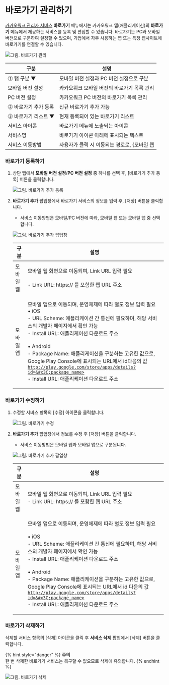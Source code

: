 # 바로가기 관리하기

[카카오워크 관리자 서비스](https://admin.kakaowork.com/) **바로가기** 메뉴에서는 카카오워크 앱(애플리케이션)의 **바로가기** 메뉴에서 제공하는 서비스를 등록 및 편집할 수 있습니다. 바로가기는 PC와 모바일 버전으로 구분하여 설정할 수 있으며, 기업에서 자주 사용하는 앱 또는 특정 웹사이트에 바로가기를 연결할 수 있습니다.

![그림. 바로가기 관리](https://s3-us-west-2.amazonaws.com/secure.notion-static.com/13ee9ebd-63c2-4297-ad56-04a360000c62/%EB%B0%94%EB%A1%9C%EA%B0%80%EA%B8%B0\_%EA%B4%80%EB%A6%AC.png)

| 구분             | 설명                         |
| -------------- | -------------------------- |
| ⓵ 탭 구분 ▼       | 모바일 버전 설정과 PC 버전 설정으로 구분   |
|      모바일 버전 설정 | 카카오워크 모바일 버전의 바로가기 목록 관리   |
|      PC 버전 설정  | 카카오워크 PC 버전의 바로가기 목록 관리    |
| ⓶ 바로가기 추가 등록   | 신규 바로가기 추가 가능              |
| ⓷ 바로가기 리스트 ▼   | 현재 등록되어 있는 바로가기 리스트        |
|      서비스 아이콘   | 바로가기 메뉴에 노출되는 아이콘          |
|      서비스명      | 바로가기 아이콘 아래에 표시되는 텍스트      |
|      서비스 이동방법  | 사용자가 클릭 시 이동되는 경로로, {모바일 웹 |

### 바로가기 등록하기

1.  상단 탭에서 **모바일 버전 설정**/**PC 버전 설정** 중 하나를 선택 후, \[바로가기 추가 등록] 버튼을 클릭합니다.

    ![그림. 바로가기 추가 등록](https://s3-us-west-2.amazonaws.com/secure.notion-static.com/ecef0764-8850-4570-852d-211f029b93bc/%EB%B0%94%EB%A1%9C%EA%B0%80%EA%B8%B0\_%EC%B6%94%EA%B0%80\_%EB%93%B1%EB%A1%9D.png)
2.  **바로가기 추가** 팝업창에서 바로가기 서비스의 정보를 입력 후, \[저장] 버튼을 클릭합니다.

    * 서비스 이동방법은 모바일/PC 버전에 따라, 모바일 웹 또는 모바일 앱 중 선택합니다.

    ![그림. 바로가기 추가 팝업창](https://s3-us-west-2.amazonaws.com/secure.notion-static.com/7c67ab04-ab90-46c9-966b-14411b1b29f4/%EB%B0%94%EB%A1%9C%EA%B0%80%EA%B8%B0\_%EC%B6%94%EA%B0%80\_\(1\).png)

    | 구분    | 설명                                                                                                                                                                                                                                                                                                                                                                  |
    | ----- | ------------------------------------------------------------------------------------------------------------------------------------------------------------------------------------------------------------------------------------------------------------------------------------------------------------------------------------------------------------------- |
    | 모바일 웹 | <p>모바일 웹 화면으로 이동되며, Link URL 입력 필요<br><br>- Link URL: https:// 를 포함한 웹 URL 주소</p>                                                                                                                                                                                                                                                                                   |
    | 모바일 앱 | <p>모바일 앱으로 이동되며, 운영체제에 따라 별도 정보 입력 필요<br>• iOS<br>- URL Scheme: 애플리케이션 간 통신에 필요하며, 해당 서비스의 개발자 페이지에서 확인 가능<br>- Install URL: 애플리케이션 다운로드 주소<br><br>• Android<br>- Package Name: 애플리케이션을 구분하는 고유한 값으로, Google Play Console에 표시되는 URL에서 id다음의 값<br><code>http://play.google.com/store/apps/details?id=&#x3C;package_name></code><br>- Install URL: 애플리케이션 다운로드 주소</p> |



### 바로가기 수정하기

1.  수정할 서비스 항목의 \[수정] 아이콘을 클릭합니다.

    ![그림. 바로가기 수정](https://s3-us-west-2.amazonaws.com/secure.notion-static.com/3a5b9d35-5c34-4ecd-9ec4-de4d328a0e55/%EB%B0%94%EB%A1%9C%EA%B0%80%EA%B8%B0\_%EC%88%98%EC%A0%95.png)
2.  **바로가기 추가** 팝업창에서 정보를 수정 후 \[저장] 버튼을 클릭합니다.

    * 서비스 이동방법은 모바일 웹과 모바일 앱으로 구분됩니다.

    ![그림. 바로가기 추가 팝업창](https://s3-us-west-2.amazonaws.com/secure.notion-static.com/7c67ab04-ab90-46c9-966b-14411b1b29f4/%EB%B0%94%EB%A1%9C%EA%B0%80%EA%B8%B0\_%EC%B6%94%EA%B0%80\_\(1\).png)

    | 구분    | 설명                                                                                                                                                                                                                                                                                                                                                                           |
    | ----- | ---------------------------------------------------------------------------------------------------------------------------------------------------------------------------------------------------------------------------------------------------------------------------------------------------------------------------------------------------------------------------- |
    | 모바일 웹 | <p>모바일 웹 화면으로 이동되며, Link URL 입력 필요<br>- Link URL: https:// 를 포함한 웹 URL 주소</p>                                                                                                                                                                                                                                                                                                |
    | 모바일 앱 | <p>모바일 앱으로 이동되며, 운영체제에 따라 별도 정보 입력 필요<br><br>• iOS<br>- URL Scheme: 애플리케이션 간 통신에 필요하며, 해당 서비스의 개발자 페이지에서 확인 가능<br>- Install URL: 애플리케이션 다운로드 주소<br><br>• Android<br>- Package Name: 애플리케이션을 구분하는 고유한 값으로, Google Play Console에 표시되는 URL에서 id 다음의 값<br><code>http://play.google.com/store/apps/details?id=&#x3C;package_name></code><br>- Install URL: 애플리케이션 다운로드 주소<br></p> |

### 바로가기 삭제하기

삭제할 서비스 항목의 \[삭제] 아이콘을 클릭 후 **서비스 삭제** 팝업에서 \[삭제] 버튼을 클릭합니다.

{% hint style="danger" %}
**주의**\
한 번 삭제한 바로가기 서비스는 복구할 수 없으므로 삭제에 유의합니다.
{% endhint %}

![그림. 바로가기 삭제](https://s3-us-west-2.amazonaws.com/secure.notion-static.com/ec85431b-8f7b-4f7d-9aee-a9cad5576f51/%EB%B0%94%EB%A1%9C%EA%B0%80%EA%B8%B0\_%EC%82%AD%EC%A0%9C.png)
